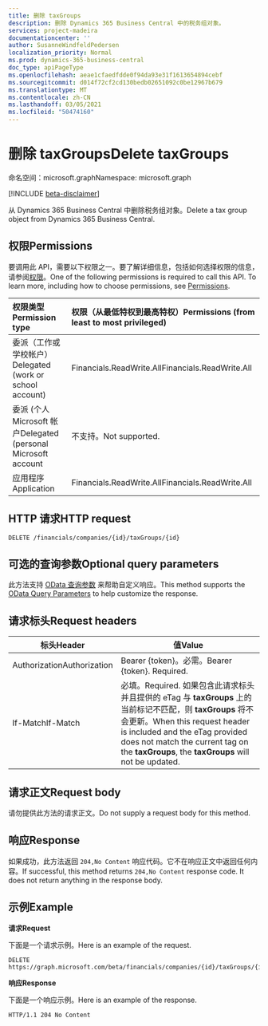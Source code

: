 ```yaml
---
title: 删除 taxGroups
description: 删除 Dynamics 365 Business Central 中的税务组对象。
services: project-madeira
documentationcenter: ''
author: SusanneWindfeldPedersen
localization_priority: Normal
ms.prod: dynamics-365-business-central
doc_type: apiPageType
ms.openlocfilehash: aeae1cfaedfdde0f94da93e31f1613654894cebf
ms.sourcegitcommit: d014f72cf2cd130bedb02651092c0be12967b679
ms.translationtype: MT
ms.contentlocale: zh-CN
ms.lasthandoff: 03/05/2021
ms.locfileid: "50474160"
---
```

# <a name="delete-taxgroups"></a><span data-ttu-id="815c9-103">删除 taxGroups</span><span class="sxs-lookup"><span data-stu-id="815c9-103">Delete taxGroups</span></span>

<span data-ttu-id="815c9-104">命名空间：microsoft.graph</span><span class="sxs-lookup"><span data-stu-id="815c9-104">Namespace: microsoft.graph</span></span>

[!INCLUDE [beta-disclaimer](../../includes/beta-disclaimer.md)]

<span data-ttu-id="815c9-105">从 Dynamics 365 Business Central 中删除税务组对象。</span><span class="sxs-lookup"><span data-stu-id="815c9-105">Delete a tax group object from Dynamics 365 Business Central.</span></span>

## <a name="permissions"></a><span data-ttu-id="815c9-106">权限</span><span class="sxs-lookup"><span data-stu-id="815c9-106">Permissions</span></span>
<span data-ttu-id="815c9-p101">要调用此 API，需要以下权限之一。要了解详细信息，包括如何选择权限的信息，请参阅[权限](/graph/permissions-reference)。</span><span class="sxs-lookup"><span data-stu-id="815c9-p101">One of the following permissions is required to call this API. To learn more, including how to choose permissions, see [Permissions](/graph/permissions-reference).</span></span>

|<span data-ttu-id="815c9-109">权限类型</span><span class="sxs-lookup"><span data-stu-id="815c9-109">Permission type</span></span> |<span data-ttu-id="815c9-110">权限（从最低特权到最高特权）</span><span class="sxs-lookup"><span data-stu-id="815c9-110">Permissions (from least to most privileged)</span></span>|
|:---------------|:------------------------------------------|
|<span data-ttu-id="815c9-111">委派（工作或学校帐户）</span><span class="sxs-lookup"><span data-stu-id="815c9-111">Delegated (work or school account)</span></span>|<span data-ttu-id="815c9-112">Financials.ReadWrite.All</span><span class="sxs-lookup"><span data-stu-id="815c9-112">Financials.ReadWrite.All</span></span> |
|<span data-ttu-id="815c9-113">委派 (个人 Microsoft 帐户</span><span class="sxs-lookup"><span data-stu-id="815c9-113">Delegated (personal Microsoft account</span></span>|<span data-ttu-id="815c9-114">不支持。</span><span class="sxs-lookup"><span data-stu-id="815c9-114">Not supported.</span></span>|
|<span data-ttu-id="815c9-115">应用程序</span><span class="sxs-lookup"><span data-stu-id="815c9-115">Application</span></span>|<span data-ttu-id="815c9-116">Financials.ReadWrite.All</span><span class="sxs-lookup"><span data-stu-id="815c9-116">Financials.ReadWrite.All</span></span>|

## <a name="http-request"></a><span data-ttu-id="815c9-117">HTTP 请求</span><span class="sxs-lookup"><span data-stu-id="815c9-117">HTTP request</span></span>
```
DELETE /financials/companies/{id}/taxGroups/{id}
```

## <a name="optional-query-parameters"></a><span data-ttu-id="815c9-118">可选的查询参数</span><span class="sxs-lookup"><span data-stu-id="815c9-118">Optional query parameters</span></span>
<span data-ttu-id="815c9-119">此方法支持 [OData 查询参数](/graph/query-parameters) 来帮助自定义响应。</span><span class="sxs-lookup"><span data-stu-id="815c9-119">This method supports the [OData Query Parameters](/graph/query-parameters) to help customize the response.</span></span>

## <a name="request-headers"></a><span data-ttu-id="815c9-120">请求标头</span><span class="sxs-lookup"><span data-stu-id="815c9-120">Request headers</span></span>
|<span data-ttu-id="815c9-121">标头</span><span class="sxs-lookup"><span data-stu-id="815c9-121">Header</span></span>|<span data-ttu-id="815c9-122">值</span><span class="sxs-lookup"><span data-stu-id="815c9-122">Value</span></span>|
|------|-----|
|<span data-ttu-id="815c9-123">Authorization</span><span class="sxs-lookup"><span data-stu-id="815c9-123">Authorization</span></span>  |<span data-ttu-id="815c9-p102">Bearer {token}。必需。</span><span class="sxs-lookup"><span data-stu-id="815c9-p102">Bearer {token}. Required.</span></span> |
|<span data-ttu-id="815c9-126">If-Match</span><span class="sxs-lookup"><span data-stu-id="815c9-126">If-Match</span></span>       |<span data-ttu-id="815c9-127">必填。</span><span class="sxs-lookup"><span data-stu-id="815c9-127">Required.</span></span> <span data-ttu-id="815c9-128">如果包含此请求标头并且提供的 eTag 与 **taxGroups** 上的当前标记不匹配，则 **taxGroups** 将不会更新。</span><span class="sxs-lookup"><span data-stu-id="815c9-128">When this request header is included and the eTag provided does not match the current tag on the **taxGroups**, the **taxGroups** will not be updated.</span></span> |

## <a name="request-body"></a><span data-ttu-id="815c9-129">请求正文</span><span class="sxs-lookup"><span data-stu-id="815c9-129">Request body</span></span>
<span data-ttu-id="815c9-130">请勿提供此方法的请求正文。</span><span class="sxs-lookup"><span data-stu-id="815c9-130">Do not supply a request body for this method.</span></span>

## <a name="response"></a><span data-ttu-id="815c9-131">响应</span><span class="sxs-lookup"><span data-stu-id="815c9-131">Response</span></span>
<span data-ttu-id="815c9-p104">如果成功，此方法返回 ```204,No Content``` 响应代码。它不在响应正文中返回任何内容。</span><span class="sxs-lookup"><span data-stu-id="815c9-p104">If successful, this method returns ```204,No Content``` response code. It does not return anything in the response body.</span></span>

## <a name="example"></a><span data-ttu-id="815c9-134">示例</span><span class="sxs-lookup"><span data-stu-id="815c9-134">Example</span></span>

<span data-ttu-id="815c9-135">**请求**</span><span class="sxs-lookup"><span data-stu-id="815c9-135">**Request**</span></span>

<span data-ttu-id="815c9-136">下面是一个请求示例。</span><span class="sxs-lookup"><span data-stu-id="815c9-136">Here is an example of the request.</span></span>

```http
DELETE https://graph.microsoft.com/beta/financials/companies/{id}/taxGroups/{id}
```

<span data-ttu-id="815c9-137">**响应**</span><span class="sxs-lookup"><span data-stu-id="815c9-137">**Response**</span></span> 

<span data-ttu-id="815c9-138">下面是一个响应示例。</span><span class="sxs-lookup"><span data-stu-id="815c9-138">Here is an example of the response.</span></span> 

```http
HTTP/1.1 204 No Content
```


